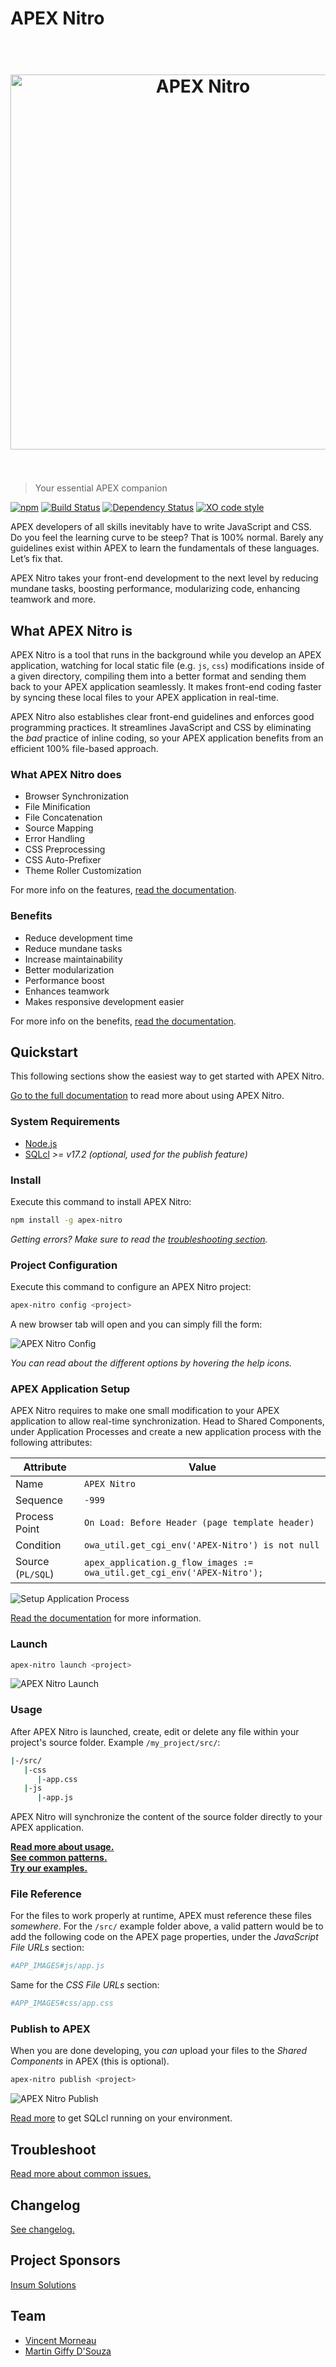 # APEX Nitro

<h1 align="center">
      <br>
      <img src="https://raw.githubusercontent.com/OraOpenSource/apex-nitro/master/docs/img/apex-nitro-logo.png" alt="APEX Nitro" width="600">
      <br>
      <br>
</h1>

> Your essential APEX companion

[![npm](https://img.shields.io/npm/v/apex-nitro.svg)](https://www.npmjs.com/package/apex-nitro) [![Build Status](https://travis-ci.org/OraOpenSource/apex-nitro.svg?branch=master)](https://travis-ci.org/OraOpenSource/apex-nitro) [![Dependency Status](https://david-dm.org/OraOpenSource/apex-nitro.svg)](https://david-dm.org/OraOpenSource/apex-nitro) [![XO code style](https://img.shields.io/badge/code_style-XO-5ed9c7.svg)](https://github.com/sindresorhus/xo)

APEX developers of all skills inevitably have to write JavaScript and CSS. Do you feel the learning curve to be steep? That is 100% normal. Barely any guidelines exist within APEX to learn the fundamentals of these languages. Let’s fix that.

APEX Nitro takes your front-end development to the next level by reducing mundane tasks, boosting performance, modularizing code, enhancing teamwork and more.

## What APEX Nitro is

APEX Nitro is a tool that runs in the background while you develop an APEX application, watching for local static file (e.g. `js`, `css`) modifications inside of a given directory, compiling them into a better format and sending them back to your APEX application seamlessly. It makes front-end coding faster by syncing these local files to your APEX application in real-time.

APEX Nitro also establishes clear front-end guidelines and enforces good programming practices. It streamlines JavaScript and CSS by eliminating the *bad* practice of inline coding, so your APEX application benefits from an efficient 100% file-based approach.

### What APEX Nitro does

- Browser Synchronization
- File Minification
- File Concatenation
- Source Mapping
- Error Handling
- CSS Preprocessing
- CSS Auto-Prefixer
- Theme Roller Customization

For more info on the features, [read the documentation](/docs/features.md).

### Benefits

- Reduce development time
- Reduce mundane tasks
- Increase maintainability
- Better modularization
- Performance boost
- Enhances teamwork
- Makes responsive development easier

For more info on the benefits, [read the documentation](/docs/benefits.md).

## Quickstart

This following sections show the easiest way to get started with APEX Nitro.

[Go to the full documentation](/docs/) to read more about using APEX Nitro.

### System Requirements

- [Node.js](https://nodejs.org)
- [SQLcl](http://www.oracle.com/technetwork/developer-tools/sqlcl/overview/index.html) *>= v17.2 (optional, used for the publish feature)*

### Install

Execute this command to install APEX Nitro:

```bash
npm install -g apex-nitro
```

*Getting errors? Make sure to read the [troubleshooting section](/docs/troubleshooting.md).*

### Project Configuration

Execute this command to configure an APEX Nitro project:

```bash
apex-nitro config <project>
```

A new browser tab will open and you can simply fill the form:

![APEX Nitro Config](/docs/img/command-config.png)

*You can read about the different options by hovering the help icons.*

### APEX Application Setup

APEX Nitro requires to make one small modification to your APEX application to allow real-time synchronization. Head to Shared Components, under Application Processes and create a new application process with the following attributes:

Attribute | Value
--- | ---
Name | `APEX Nitro`
Sequence | `-999`
Process Point | `On Load: Before Header (page template header)`
Condition | `owa_util.get_cgi_env('APEX-Nitro') is not null`
Source (`PL/SQL`) | `apex_application.g_flow_images := owa_util.get_cgi_env('APEX-Nitro');` 

![Setup Application Process](/docs/img/setup-application-process.png)

[Read the documentation](/docs/setup.md) for more information.

### Launch

```bash
apex-nitro launch <project>
```

![APEX Nitro Launch](/docs/img/command-launch.png)

### Usage

After APEX Nitro is launched, create, edit or delete any file within your project's source folder. Example `/my_project/src/`:

```bash
|-/src/
   |-css
      |-app.css
   |-js
      |-app.js
```

APEX Nitro will synchronize the content of the source folder directly to your APEX application.

[**Read more about usage.**](/docs/usage.md)  
[**See common patterns.**](/docs/patterns.md)  
[**Try our examples.**](/examples/)

### File Reference

For the files to work properly at runtime, APEX must reference these files _somewhere_. For the `/src/` example folder above, a valid pattern would be to add the following code on the APEX page properties, under the _JavaScript File URLs_ section:

```bash
#APP_IMAGES#js/app.js
```

Same for the _CSS File URLs_ section:

```bash
#APP_IMAGES#css/app.css
```

### Publish to APEX

When you are done developing, you _can_ upload your files to the *Shared Components* in APEX (this is optional).

```bash
apex-nitro publish <project>
```

![APEX Nitro Publish](/docs/img/command-publish.png)

[Read more](/docs/publish.md) to get SQLcl running on your environment.

## Troubleshoot

[Read more about common issues.](/docs/troubleshooting.md)

## Changelog

[See changelog.](changelog.md)

## Project Sponsors

[Insum Solutions](http://insum.ca/)

## Team

- [Vincent Morneau](https://github.com/vincentmorneau)
- [Martin Giffy D'Souza](https://github.com/martindsouza)
